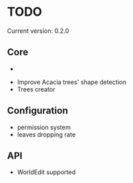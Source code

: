 TODO
=====

Current version: 0.2.0

Core
-----
* ~~~Non-natural tree logs/leaves detector~~~
* Improve Acacia trees' shape detection
* Trees creator

Configuration
-----
* permission system
* leaves dropping rate

API
-----
* WorldEdit supported

